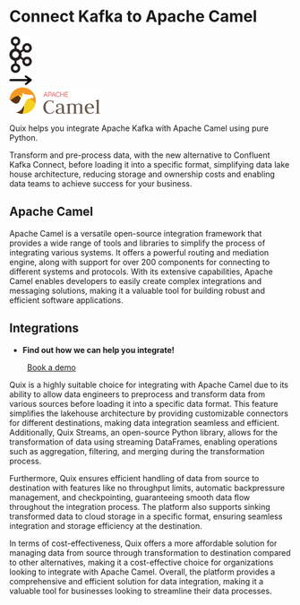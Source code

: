 # Connect Kafka to Apache Camel

<div class="connect-images cards blog-grid-card" markdown>
<div>
<img src="../images/kafka_logo.png" width="40px" />
</div>
<div>
<img src="../images/arrow.svg" width="40px" />
</div>
<div>
<img src="./images/apache-camel_1.jpg" />
</div>
</div>

Quix helps you integrate Apache Kafka with Apache Camel using pure Python.

Transform and pre-process data, with the new alternative to Confluent Kafka Connect, before loading it into a specific format, simplifying data lake house architecture, reducing storage and ownership costs and enabling data teams to achieve success for your business.

## Apache Camel

Apache Camel is a versatile open-source integration framework that provides a wide range of tools and libraries to simplify the process of integrating various systems. It offers a powerful routing and mediation engine, along with support for over 200 components for connecting to different systems and protocols. With its extensive capabilities, Apache Camel enables developers to easily create complex integrations and messaging solutions, making it a valuable tool for building robust and efficient software applications.

## Integrations

<div class="grid cards" markdown>

- __Find out how we can help you integrate!__

    <a class="md-button md-button--primary" href="https://share.hsforms.com/1iW0TmZzKQMChk0lxd_tGiw4yjw2?__hstc=175542013.2303933fbd746c0ac86d9ccbe9bc9100.1728383268831.1729603416735.1729620918855.31&__hssc=175542013.1.1729620918855&__hsfp=2132701734" target="_blank" style="margin:.5rem;">Book a demo</a>

</div>


Quix is a highly suitable choice for integrating with Apache Camel due to its ability to allow data engineers to preprocess and transform data from various sources before loading it into a specific data format. This feature simplifies the lakehouse architecture by providing customizable connectors for different destinations, making data integration seamless and efficient. Additionally, Quix Streams, an open-source Python library, allows for the transformation of data using streaming DataFrames, enabling operations such as aggregation, filtering, and merging during the transformation process. 

Furthermore, Quix ensures efficient handling of data from source to destination with features like no throughput limits, automatic backpressure management, and checkpointing, guaranteeing smooth data flow throughout the integration process. The platform also supports sinking transformed data to cloud storage in a specific format, ensuring seamless integration and storage efficiency at the destination. 

In terms of cost-effectiveness, Quix offers a more affordable solution for managing data from source through transformation to destination compared to other alternatives, making it a cost-effective choice for organizations looking to integrate with Apache Camel. Overall, the platform provides a comprehensive and efficient solution for data integration, making it a valuable tool for businesses looking to streamline their data processes.

